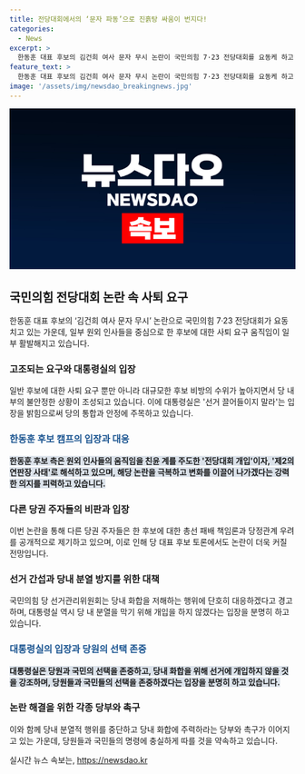 ```yaml
---
title: 전당대회에서의 ‘문자 파동’으로 진흙탕 싸움이 번지다!
categories:
  - News
excerpt: >
  한동훈 대표 후보의 김건희 여사 문자 무시 논란이 국민의힘 7·23 전당대회를 요동케 하고 있다. 일부 원외 인사들은 한동훈 후보에 대한 사퇴를 요구하며 갈등이 심화되고, 다른 당권 주자들도 이에 편승하며 비판을 키우고 있다. 한동훈 캠프는 이를 연판장 구태로 비판하고, 국민의 선택을 존중하겠다고 밝혔다. 논란은 전당대회 토론에서도 쟁점이 될 전망이며, 당 선거관리위원회는 당내 화합을 저해하는 행위에 대해 단호히 대응하겠다고 경고하고 있다. 대통령실은 선거 과정에서 개입하지 않을 것을 입장으로 밝혔다.
feature_text: >
  한동훈 대표 후보의 김건희 여사 문자 무시 논란이 국민의힘 7·23 전당대회를 요동케 하고 있다. 일부 원외 인사들은 한동훈 후보에 대한 사퇴를 요구하며 갈등이 심화되고, 다른 당권 주자들도 이에 편승하며 비판을 키우고 있다. 한동훈 캠프는 이를 연판장 구태로 비판하고, 국민의 선택을 존중하겠다고 밝혔다. 논란은 전당대회 토론에서도 쟁점이 될 전망이며, 당 선거관리위원회는 당내 화합을 저해하는 행위에 대해 단호히 대응하겠다고 경고하고 있다. 대통령실은 선거 과정에서 개입하지 않을 것을 입장으로 밝혔다.
image: '/assets/img/newsdao_breakingnews.jpg'
---
```


<p><img src="/assets/img/newsdao_breakingnews.jpg" alt="ontimetimes 속보" /></p>

<h2 data-ke-size="size26">국민의힘 전당대회 논란 속 사퇴 요구</h2>

<p data-ke-size="size16">한동훈 대표 후보의 ‘김건희 여사 문자 무시’ 논란으로 국민의힘 7·23 전당대회가 요동치고 있는 가운데, 일부 원외 인사들을 중심으로 한 후보에 대한 사퇴 요구 움직임이 일부 활발해지고 있습니다.</p>

<h3>고조되는 요구와 대통령실의 입장</h3>

<p data-ke-size="size16">일반 후보에 대한 사퇴 요구 뿐만 아니라 대규모한 후보 비방의 수위가 높아지면서 당 내부의 불안정한 상황이 조성되고 있습니다. 이에 대통령실은 '선거 끌어들이지 말라'는 입장을 밝힘으로써 당의 통합과 안정에 주목하고 있습니다.</p>

<h3><b><span style="color: #1a5490;">한동훈 후보 캠프의 입장과 대응</span></b></h3>

<p data-ke-size="size16"><b><span style="background-color: #21538527;">한동훈 후보 측은 원외 인사들의 움직임을 친윤 계를 주도한 '전당대회 개입'이자, '제2의 연판장 사태'로 해석하고 있으며, 해당 논란을 극복하고 변화를 이끌어 나가겠다는 강력한 의지를 피력하고 있습니다.</span></b></p>

<h3>다른 당권 주자들의 비판과 입장</h3>

<p data-ke-size="size16">이번 논란을 통해 다른 당권 주자들은 한 후보에 대한 총선 패배 책임론과 당정관계 우려를 공개적으로 제기하고 있으며, 이로 인해 당 대표 후보 토론에서도 논란이 더욱 커질 전망입니다.</p>

<h3>선거 간섭과 당내 분열 방지를 위한 대책</h3>

<p data-ke-size="size16">국민의힘 당 선거관리위원회는 당내 화합을 저해하는 행위에 단호히 대응하겠다고 경고하며, 대통령실 역시 당 내 분열을 막기 위해 개입을 하지 않겠다는 입장을 분명히 하고 있습니다.</p>

<h3><b><span style="color: #1a5490;">대통령실의 입장과 당원의 선택 존중</span></b></h3>

<p data-ke-size="size16"><b><span style="background-color: #21538527;">대통령실은 당원과 국민의 선택을 존중하고, 당내 화합을 위해 선거에 개입하지 않을 것을 강조하며, 당원들과 국민들의 선택을 존중하겠다는 입장을 분명히 하고 있습니다.</span></b></p>

<h3>논란 해결을 위한 각종 당부와 촉구</h3>

<p data-ke-size="size16">이와 함께 당내 분열적 행위를 중단하고 당내 화합에 주력하라는 당부와 촉구가 이어지고 있는 가운데, 당원들과 국민들의 명령에 충실하게 따를 것을 약속하고 있습니다.</p>
실시간 뉴스 속보는, <a href="https://newsdao.kr" rel="dofollow">https://newsdao.kr</a>



